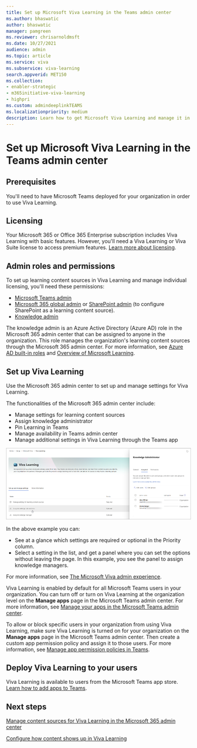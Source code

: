 ```yaml
---
title: Set up Microsoft Viva Learning in the Teams admin center
ms.author: bhaswatic
author: bhaswatic
manager: pamgreen
ms.reviewer: chrisarnoldmsft
ms.date: 10/27/2021
audience: admin
ms.topic: article
ms.service: viva
ms.subservice: viva-learning
search.appverid: MET150
ms.collection: 
- enabler-strategic
- m365initiative-viva-learning
- highpri
ms.custom: admindeeplinkTEAMS
ms.localizationpriority: medium
description: Learn how to get Microsoft Viva Learning and manage it in the Teams admin center.
---
```


# Set up Microsoft Viva Learning in the Teams admin center

## Prerequisites

You'll need to have Microsoft Teams deployed for your organization in order to use Viva Learning.

## Licensing

Your Microsoft 365 or Office 365 Enterprise subscription includes Viva Learning with basic features. However, you'll need a Viva Learning or Viva Suite license to access premium features. [Learn more about licensing](https://www.microsoft.com/microsoft-viva/learning?rtc=1).

## Admin roles and permissions

To set up learning content sources in Viva Learning and manage individual licensing, you'll need these permissions:

- [Microsoft Teams admin](/microsoftteams/using-admin-roles)
- [Microsoft 365 global admin](/microsoft-365/admin/add-users/about-admin-roles) or [SharePoint admin](/sharepoint/sharepoint-admin-role) (to configure SharePoint as a learning content source).
- [Knowledge admin](/azure/active-directory/roles/permissions-reference#knowledge-administrator)

The knowledge admin is an Azure Active Directory (Azure AD) role in the Microsoft 365 admin center that can be assigned to anyone in the organization. This role manages the organization's learning content sources through the Microsoft 365 admin center. For more information, see [Azure AD built-in roles](/azure/active-directory/roles/permissions-reference#knowledge-administrator) and [Overview of Microsoft Learning](overview-viva-learning.md).

## Set up Viva Learning

Use the Microsoft 365 admin center to set up and manage settings for Viva Learning.



The functionalities of the Microsoft 365 admin center include:

- Manage settings for learning content sources
- Assign knowledge administrator
- Pin Learning in Teams
- Manage availability in Teams admin center
- Manage additional settings in Viva Learning through the Teams app

![Screenshot of the Viva learn page.](/viva/media/learn-admin.png)

In the above example you can:

- See at a glance which settings are required or optional in the Priority column.
- Select a setting in the list, and get a panel where you can set the options without leaving the page. In this example, you see the panel to assign knowledge managers.

For more information, see [The Microsoft Viva admin experience](/viva/new-microsoft-viva-admin-experience).

Viva Learning is enabled by default for all Microsoft Teams users in your organization. You can turn off or turn on Viva Learning at the organization level on the **Manage apps** page in the Microsoft Teams admin center. For more information, see [Manage your apps in the Microsoft Teams admin center](/microsoftteams/manage-apps).

To allow or block specific users in your organization from using Viva Learning, make sure Viva Learning is turned on for your organization on the **Manage apps** page in the Microsoft Teams admin center. Then create a custom app permission policy and assign it to those users. For more information, see [Manage app permission policies in Teams](/microsoftteams/teams-app-permission-policies).

## Deploy Viva Learning to your users

Viva Learning is available to users from the Microsoft Teams app store. [Learn how to add apps to Teams](https://support.microsoft.com/office/add-an-app-to-microsoft-teams-b2217706-f7ed-4e64-8e96-c413afd02f77).

## Next steps

[Manage content sources for Viva Learning in the Microsoft 365 admin center](content-sources-365-admin-center.md)

[Configure how content shows up in Viva Learning](use-tabs.md)
